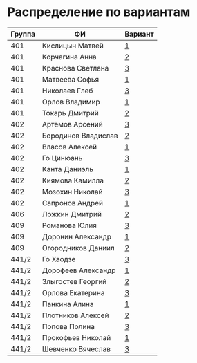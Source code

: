 # Распределение по вариантам

| Группа | ФИ | Вариант |
| - | - | - | 
| 401 | Кислицын Матвей     | [1](Problems.md#вариант-1-задача-коммивояжера) |
| 401 | Корчагина Анна      | [2](Problems.md#вариант-2-расписание-турнира) |
| 401 | Краснова Светлана   | [3](Problems.md#вариант-3-двумерная-упаковка) |
| 401 | Матвеева Софья      | [1](Problems.md#Вариант-1.-Задача-коммивояжера) |
| 401 | Николаев Глеб       | [3](Problems.md#Вариант-3.-Двумерная-упаковка) |
| 401 | Орлов Владимир      | [1](Problems.md#Вариант-1.-Задача-коммивояжера) |
| 401 | Токарь Дмитрий      | [2](Problems.md#Вариант-2.-Расписание-турнира) |
| 402 | Артёмов Арсений     | [3](Problems.md#Вариант-3.-Двумерная-упаковка) |
| 402 | Бородинов Владислав | [2](Problems.md#Вариант-2.-Расписание-турнира) |
| 402 | Власов Алексей      | [1](Problems.md#Вариант-1.-Задача-коммивояжера) |
| 402 | Го Цинюань          | [3](Problems.md#Вариант-3.-Двумерная-упаковка) |
| 402 | Канта Даниэль       | [1](Problems.md#Вариант-1.-Задача-коммивояжера) |
| 402 | Киямова Камилла     | [2](Problems.md#Вариант-2.-Расписание-турнира) |
| 402 | Мозохин Николай     | [3](Problems.md#Вариант-3.-Двумерная-упаковка) |
| 402 | Сапронов Андрей     | [1](Problems.md#Вариант-1.-Задача-коммивояжера) |
| 406 | Ложкин Дмитрий      | [2](Problems.md#Вариант-2.-Расписание-турнира) |
| 409 | Романова Юлия       | [3](Problems.md#Вариант-3.-Двумерная-упаковка) |
| 409 | Доронин Александр   | [1](Problems.md#Вариант-1.-Задача-коммивояжера) |
| 409 | Огородников Даниил  | [2](Problems.md#Вариант-2.-Расписание-турнира) |
| 441/2 | Го Хаодзе         | [3](Problems.md#Вариант-3.-Двумерная-упаковка) |
| 441/2 | Дорофеев Александр| [1](Problems.md#Вариант-1.-Задача-коммивояжера) |
| 441/2 | Злыгостев Георгий | [2](Problems.md#Вариант-2.-Расписание-турнира) |
| 441/2 | Орлова Екатерина  | [3](Problems.md#Вариант-3.-Двумерная-упаковка) |
| 441/2 | Панкина Алина     | [1](Problems.md#Вариант-1.-Задача-коммивояжера) |
| 441/2 | Плотников Алексей | [2](Problems.md#Вариант-2.-Расписание-турнира) |
| 441/2 | Попова Полина     | [3](Problems.md#Вариант-3.-Двумерная-упаковка) |
| 441/2 | Прокофьев Николай | [1](Problems.md#Вариант-1.-Задача-коммивояжера) |
| 441/2 | Шевченко Вячеслав | [3](Problems.md#Вариант-3.-Двумерная-упаковка) |



